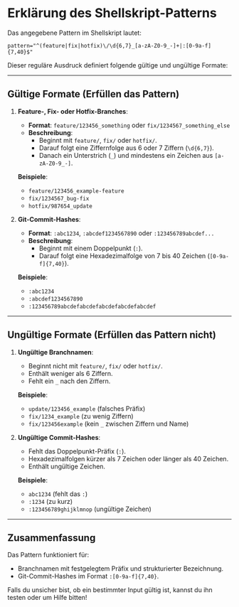 # Erklärung des Shellskript-Patterns

Das angegebene Pattern im Shellskript lautet:
```
pattern="^(feature|fix|hotfix)\/\d{6,7}_[a-zA-Z0-9_-]+|:[0-9a-f]{7,40}$"
```

Dieser reguläre Ausdruck definiert folgende gültige und ungültige Formate:

---

## **Gültige Formate** (Erfüllen das Pattern)
1. **Feature-, Fix- oder Hotfix-Branches**:
   - **Format**: `feature/123456_something` oder `fix/1234567_something_else`
   - **Beschreibung**:
      - Beginnt mit `feature/`, `fix/` oder `hotfix/`.
      - Darauf folgt eine Ziffernfolge aus 6 oder 7 Ziffern (`\d{6,7}`).
      - Danach ein Unterstrich (`_`) und mindestens ein Zeichen aus `[a-zA-Z0-9_-]`.

   **Beispiele**:
   - `feature/123456_example-feature`
   - `fix/1234567_bug-fix`
   - `hotfix/987654_update`

2. **Git-Commit-Hashes**:
   - **Format**: `:abc1234`, `:abcdef1234567890` oder `:123456789abcdef...`
   - **Beschreibung**:
      - Beginnt mit einem Doppelpunkt (`:`).
      - Darauf folgt eine Hexadezimalfolge von 7 bis 40 Zeichen (`[0-9a-f]{7,40}`).

   **Beispiele**:
   - `:abc1234`
   - `:abcdef1234567890`
   - `:123456789abcdefabcdefabcdefabcdefabcdef`

---

## **Ungültige Formate** (Erfüllen das Pattern nicht)
1. **Ungültige Branchnamen**:
   - Beginnt nicht mit `feature/`, `fix/` oder `hotfix/`.
   - Enthält weniger als 6 Ziffern.
   - Fehlt ein `_` nach den Ziffern.

   **Beispiele**:
   - `update/123456_example` (falsches Präfix)
   - `fix/1234_example` (zu wenig Ziffern)
   - `fix/123456example` (kein `_` zwischen Ziffern und Name)

2. **Ungültige Commit-Hashes**:
   - Fehlt das Doppelpunkt-Präfix (`:`).
   - Hexadezimalfolgen kürzer als 7 Zeichen oder länger als 40 Zeichen.
   - Enthält ungültige Zeichen.

   **Beispiele**:
   - `abc1234` (fehlt das `:`)
   - `:1234` (zu kurz)
   - `:123456789ghijklmnop` (ungültige Zeichen)

---

## **Zusammenfassung**
Das Pattern funktioniert für:
- Branchnamen mit festgelegtem Präfix und strukturierter Bezeichnung.
- Git-Commit-Hashes im Format `:[0-9a-f]{7,40}`.

Falls du unsicher bist, ob ein bestimmter Input gültig ist, kannst du ihn testen oder um Hilfe bitten!
